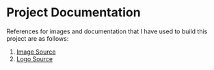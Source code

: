 # Project Documentation

References for images and documentation that I have used to build this project are as follows:

1. [Image Source](https://www.freepik.com/free-vector/business-team-discussing-ideas-startup_6974855.htm#query=about&position=11&from_view=search&track=sph&uuid=fe406fd3-3e1b-4457-bab7-7a024fb9f16e)
2. [Logo Source](https://logoipsum.com/)
